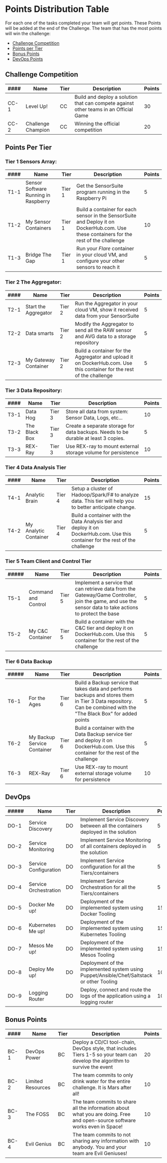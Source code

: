 
# Points Distribution Table

For each one of the tasks completed your team will get points. These Points will
be added at the end of the Challenge. The team that has the most points will win
 the challenge:

- [Challenge Competition](#challenge-competition)
- [Points per Tier](#points-per-tier)
- [Bonus Points](#bonus-points)
- [DevOps Points](#devops)

## Challenge Competition

|####|Name|Tier|Description|Points|
|----|----|----|-----------|------|
|CC-1|Level Up!|CC|Build and deploy a solution that can compete against other teams in an Official Game| 30|
|CC-2|Challenge Champion|CC| Winning the official competition| 20|

## Points Per Tier

### Tier 1 Sensors Array:

|####|Name|Tier|Description|Points|
|----|----|----|-----------|------|
|T1-1 |Sensor Software Running in Raspberry|Tier 1|Get the SensorSuite program running in the Raspberry Pi|5|
|T1-2 |My Sensor Containers|Tier 1| Build a container for each sensor in the SensorSuite and Deploy it on DockerHub.com. Use these containers for the rest of the challenge|10|
|T1-3 |Bridge The Gap|Tier 1|Run your *Flare* container in your cloud VM, and configure your other sensors to reach it|5|

### Tier 2 The Aggregator:

|####|Name|Tier|Description|Points|
|----|----|----|-----------|------|
|T2-1|Start the Aggregator|Tier 2| Run the Aggregator in your cloud VM, show it received data from your SensorSuite|5|
|T2-2|Data smarts| Tier 2| Modify the Aggregator to send all the RAW sensor and AVG data to a storage repository|5|
|T2-3|My Gateway Container|Tier 2| Build a container for the Aggregator and upload it on DockerHub.com. Use this container for the rest of the challenge|5|

### Tier 3 Data Repository:

|####|Name|Tier|Description|Points|
|----|----|----|-----------|------|
|T3-1 |Data Hog|Tier 3|Store all data from system: Sensor Data, Logs, etc...|10|
|T3-2 |The Black Box|Tier 3| Create a separate storage for data backups. Needs to be durable at least 3 copies. |5|
|T3-3 |REX-Ray|Tier 3|Use REX-ray to mount external storage volume for persistence|10|

### Tier 4 Data Analysis Tier

|####|Name|Tier|Description|Points|
|----|----|----|-----------|------|
|T4-1|Analytic Brain|Tier 4| Setup a cluster of Hadoop/Spark/F# to analyze data. This tier will help you to better anticipate change.|15|
|T4-2|My Analytic Container|Tier 4| Build a container with the Data Analysis tier and deploy it on DockerHub.com. Use this container for the rest of the challenge|5|

### Tier 5 Team Client and Control Tier

|#####|Name|Tier|Description|Points|
|----|----|----|-----------|------|
|T5-1|Command and Control|Tier 5| Implement a service that can retrieve data from the Gateway/Game Controller, join the game, and use the sensor data to take actions to protect the base|5|
|T5-2|My C&C Container|Tier 5| Build a container with the C&C tier and deploy it on DockerHub.com. Use this container for the rest of the challenge|5|

### Tier 6 Data Backup

|#####|Name|Tier|Description|Points|
|----|----|----|-----------|------|
|T6-1|For the Ages|Tier 6|Build a Backup service that takes data and performs backups and stores them in Tier 3 Data repository. Can be combined with the "The Black Box" for added points|5|
|T6-2|My Backup Service Container |Tier 6| Build a container with the Data Backup service tier and deploy it on DockerHub.com. Use this container for the rest of the challenge|5|
|T6-3 |REX-Ray|Tier 6|Use REX-ray to mount external storage volume for persistence|10|

## DevOps

|#####|Name|Tier|Description|Points|
|----|----|----|-----------|------|
|DO-1|Service Discovery|DO| Implement Service Discovery between all the containers deployed in the solution| 5|
|DO-2|Service Monitoring|DO| Implement Service Monitoring of all containers deployed in the solution| 5|
|DO-3|Service Configuration|DO| Implement Service configuration for all the Tiers/containers| 5|
|DO-4|Service Orchestration|DO| Implement Service Orchestration for all the Tiers/containers| 5|
|DO-5|Docker Me up!|DO| Deployment of the implemented system using Docker Tooling| 15|
|DO-6|Kubernetes Me up!|DO| Deployment of the implemented system using Kubernetes Tooling| 15|
|DO-7|Mesos Me up!|DO| Deployment of the implemented system using Mesos Tooling| 15|
|DO-8|Deploy Me up!|DO| Deployment of the implemented system using Puppet/Ansible/Chef/Saltstack or other Tooling| 10|
|DO-9|Logging Router|DO|Deploy, connect and route the logs of the application using a logging router|10|

## Bonus Points

|####|Name|Tier|Description|Points|
|----|----|----|-----------|------|
|BC-1|DevOps Power|BC| Deploy a CD/CI tool-chain, DevOps style, that includes Tiers 1-5 so your team can develop the algorithm to survive the event|20|
|BC-2|Limited Resources|BC| The team commits to only drink water for the entire challenge. It is Mars after all!|10|
|BC-3|The FOSS|BC| The team commits to share all the information about what you are doing. Free and open-source software works even in Space!|10|
|BC-4|Evil Genius|BC| The team commits to not sharing any information with anybody. You and your team are Evil Geniuses!|10|
